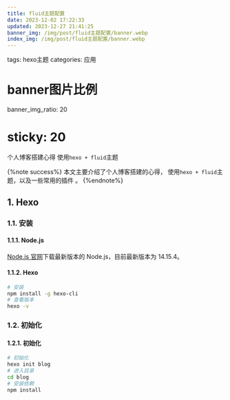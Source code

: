 ```yaml
---
title: fluid主题配置
date: 2023-12-02 17:22:33
updated: 2023-12-27 21:41:25
banner_img: /img/post/fluid主题配置/banner.webp
index_img: /img/post/fluid主题配置/banner.webp
---
```

tags: hexo主题
categories: 应用
# banner图片比例
banner_img_ratio: 20
# sticky: 20

个人博客搭建心得 使用`hexo + fluid`主题

{%note success%}
本文主要介绍了个人博客搭建的心得， 使用`hexo + fluid`主题，以及一些常用的插件 。
{%endnote%}

## 1. Hexo

### 1.1. 安装

#### 1.1.1. Node.js

[Node.js 官网](https://nodejs.org/en/)下载最新版本的 Node.js，目前最新版本为 14.15.4。

#### 1.1.2. Hexo

```bash
# 安装
npm install -g hexo-cli
# 查看版本
hexo -v
```

### 1.2. 初始化

#### 1.2.1. 初始化

```bash
# 初始化
hexo init blog
# 进入目录
cd blog
# 安装依赖
npm install
```
